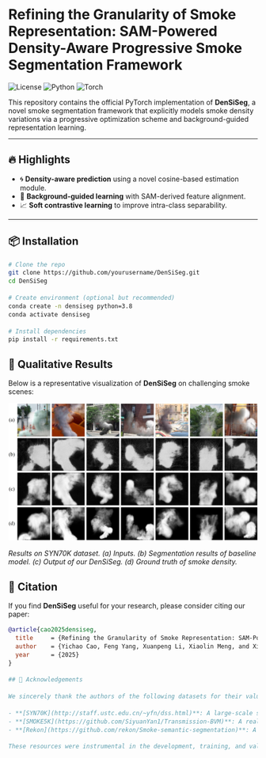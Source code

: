 # Refining the Granularity of Smoke Representation: SAM-Powered Density-Aware Progressive Smoke Segmentation Framework

![License](https://img.shields.io/badge/license-MIT-blue.svg)
![Python](https://img.shields.io/badge/python-3.8+-blue.svg)
![Torch](https://img.shields.io/badge/PyTorch-1.12+-orange.svg)

This repository contains the official PyTorch implementation of **DenSiSeg**, a novel smoke segmentation framework that explicitly models smoke density variations via a progressive optimization scheme and background-guided representation learning.

---

## 🔥 Highlights

- 🌀 **Density-aware prediction** using a novel cosine-based estimation module.
- 🧠 **Background-guided learning** with SAM-derived feature alignment.
- 📈 **Soft contrastive learning** to improve intra-class separability.

---

## 📦 Installation

```bash
# Clone the repo
git clone https://github.com/yourusername/DenSiSeg.git
cd DenSiSeg

# Create environment (optional but recommended)
conda create -n densiseg python=3.8
conda activate densiseg

# Install dependencies
pip install -r requirements.txt

```

## 🎯 Qualitative Results

Below is a representative visualization of **DenSiSeg** on challenging smoke scenes:

<p align="center">
  <img src="imgs/results.png" width="1000"/>
</p>

*Results on SYN70K dataset. (a) Inputs. (b) Segmentation results of baseline model. (c) Output of our DenSiSeg. (d) Ground truth of smoke density.*

## 📖 Citation

If you find **DenSiSeg** useful for your research, please consider citing our paper:

```bibtex
@article{cao2025densiseg,
  title     = {Refining the Granularity of Smoke Representation: SAM-Powered Density-Aware Progressive Smoke Segmentation Framework},
  author    = {Yichao Cao, Feng Yang, Xuanpeng Li, Xiaolin Meng, and Xiaobo Lu},
  year      = {2025}
}

## 🙏 Acknowledgements

We sincerely thank the authors of the following datasets for their valuable contributions to smoke segmentation research:

- **[SYN70K](http://staff.ustc.edu.cn/~yfn/dss.html)**: A large-scale synthetic smoke dataset that enables effective training and evaluation of smoke density estimation models.
- **[SMOKE5K](https://github.com/SiyuanYan1/Transmission-BVM)**: A real-world smoke image dataset that provides diverse and challenging scenarios for qualitative analysis.
- **[Rekon](https://github.com/rekon/Smoke-semantic-segmentation)**: A real-scene smoke video dataset used for robustness validation in complex practical environments.

These resources were instrumental in the development, training, and validation of **DenSiSeg**. We gratefully acknowledge their contributions to the community.

